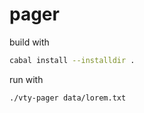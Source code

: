 # pager

build with

```bash
cabal install --installdir .
```
run with

```bash
./vty-pager data/lorem.txt
```